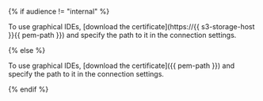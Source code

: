 {% if audience != "internal" %}

To use graphical IDEs, [download the certificate](https://{{ s3-storage-host }}{{ pem-path }}) and specify the path to it in the connection settings.

{% else %}

To use graphical IDEs, [download the certificate]({{ pem-path }}) and specify the path to it in the connection settings.

{% endif %}

